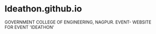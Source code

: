 # Ideathon.github.io
GOVERNMENT COLLEGE OF ENGINEERING, NAGPUR. EVENT- WEBSITE FOR EVENT 'IDEATHON'
